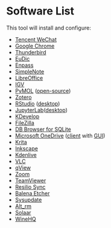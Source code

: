 # Software List

This tool will install and configure:
- [Tencent WeChat](https://linux.weixin.qq.com/en)
- [Google Chrome](https://www.google.com/chrome/)
- [Thunderbird](https://www.thunderbird.net/)
- [EuDic](https://www.eudic.net/)
- [Enpass](https://www.enpass.io/)
- [SimpleNote](https://simplenote.com/)
- [LibreOffice](https://www.libreoffice.org/)
- [IGV](https://software.broadinstitute.org/software/igv/)
- [PyMOL](https://pymol.org/) ([open-source](https://github.com/schrodinger/pymol-open-source))
- [Zotero](https://www.zotero.org/)
- [RStudio](https://posit.co/products/open-source/rstudio/) ([desktop](https://posit.co/download/rstudio-desktop/))
- [JupyterLab](https://jupyter.org/)([desktop](https://github.com/jupyterlab/jupyterlab-desktop))
- [KDevelop](https://kdevelop.org/)
- [FileZilla](https://filezilla-project.org/)
- [DB Browser for SQLite](https://sqlitebrowser.org/)
- [Microsoft OneDrive](https://www.microsoft.com/en-us/microsoft-365/onedrive/online-cloud-storage) ([client](https://github.com/abraunegg/onedrive) with [GUI](https://github.com/bpozdena/OneDriveGUI))
- [Krita](https://krita.org/)
- [Inkscape](https://inkscape.org/)
- [Kdenlive](https://kdenlive.org/)
- [VLC](https://www.videolan.org/vlc/)
- [qView](https://interversehq.com/qview/)
- [Zoom](https://zoom.us/)
- [TeamViewer](https://www.teamviewer.com/)
- [Resilio Sync](https://www.resilio.com/)
- [Balena Etcher](https://www.balena.io/etcher)
- [Sysupdate](https://github.com/chenh19/sysupdate)
- [Alt_rm](https://github.com/chenh19/alt_rm)
- [Solaar](https://github.com/pwr-Solaar/Solaar)
- [WineHQ](https://www.winehq.org/)
